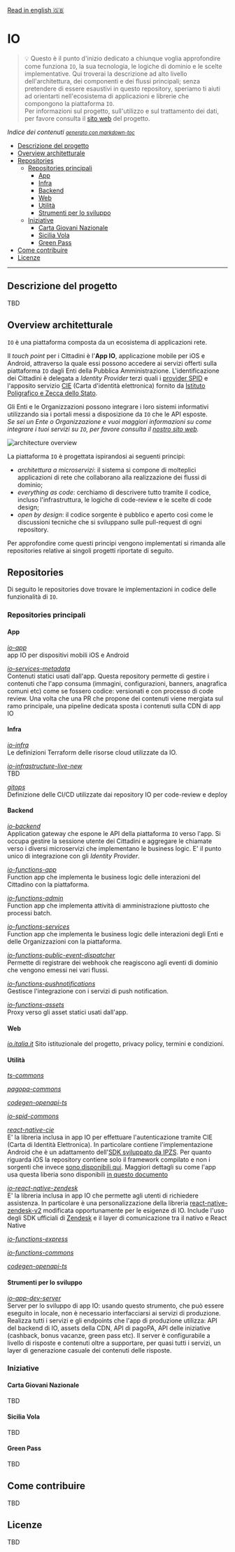 [Read in english 🇬🇧](README.en.md)
# IO
> 💡 Questo è il punto d'inizio dedicato a chiunque voglia approfondire come funziona `IO`, la sua tecnologia, le logiche di dominio e le scelte implementative. Qui troverai la descrizione ad alto livello dell'architettura, dei componenti e dei flussi principali; senza pretendere di essere esaustivi in questo repository, speriamo ti aiuti ad orientarti nell'ecosistema di applicazioni e librerie che compongono la piattaforma `IO`.<br/>Per informazioni sul progetto, sull'utilizzo e sul trattamento dei dati, per favore consulta il [sito web](https://io.italia.it) del progetto.

*Indice dei contenuti* <small><i><a href='http://ecotrust-canada.github.io/markdown-toc/'>generato con markdown-toc</a></i></small>
- [Descrizione del progetto](#descrizione-del-progetto)
- [Overview architetturale](#overview-architetturale)
- [Repositories](#repositories)
  * [Repositories principali](#core-repositories)
    + [App](#app)
    + [Infra](#infra)
    + [Backend](#backend)
    + [Web](#web)
    + [Utilità](#utilities)
    + [Strumenti per lo sviluppo](#developer-tool)
  * [Iniziative](#iniziative)
    + [Carta Giovani Nazionale](#carta-giovani-nazionale)
    + [Sicilia Vola](#sicilia-vola)
    + [Green Pass](#green-pass)
- [Come contribuire](#come-contribuire)
- [Licenze](#licenze)


----

## Descrizione del progetto
TBD
## Overview architetturale
`IO` è una piattaforma composta da un ecosistema di applicazioni rete.

Il _touch point_ per i Cittadini è l'**App IO**, applicazione mobile per iOS e Android, attraverso la quale essi possono accedere ai servizi offerti sulla piattaforma `IO` dagli Enti della Pubblica Amministrazione. L'identificazione dei Cittadini è delegata a _Identity Provider_ terzi quali i [provider SPID](https://www.spid.gov.it/) e l'apposito servizio [CIE](https://www.ipzs.it/ext/carta_identita_elettronica_prodotti.html) (Carta d'identità elettronica) fornito da [Istituto Poligrafico e Zecca dello Stato](https://www.ipzs.it).

Gli Enti e le Organizzazioni possono integrare i loro sistemi informativi utilizzando sia i portali messi a disposizione da `IO` che le API esposte.<br/>_Se sei un Ente o Organizzazione e vuoi maggiori informazioni su come integrare i tuoi servizi su `IO`, per favore consulta il [nostro sito web](https://io.italia.it/)._

![architecture overview](assets/architecture-overview.png)

La piattaforma `IO` è progettata ispirandosi ai seguenti principi:
* _architettura a microservizi_: il sistema si compone di molteplici applicazioni di rete che collaborano alla realizzazione dei flussi di dominio;
* _everything as code_: cerchiamo di descrivere tutto tramite il codice, incluso l'infrastruttura, le logiche di code-review e le scelte di code design;
* _open by design_: il codice sorgente è pubblico e aperto così come le discussioni tecniche che si sviluppano sulle pull-request di ogni repository.

Per approfondire come questi principi vengono implementati si rimanda alle repositories relative ai singoli progetti riportate di seguito.


## Repositories
Di seguito le repositories dove trovare le implementazioni in codice delle funzionalità di `IO`.

### Repositories principali
#### App
*[io-app](https://github.com/pagopa/io-app)* <br/>
app IO per dispositivi mobili iOS e Android

*[io-services-metadata](https://github.com/pagopa/io-services-metadata)* <br/>
Contenuti statici usati dall'app.
Questa repository permette di gestire i contenuti che l'app consuma (immagini, configurazioni, banners, anagrafica comuni etc)
come se fossero codice: versionati e con processo di code review. Una volta che una PR che propone dei contenuti viene mergiata sul ramo principale, una pipeline dedicata
sposta i contenuti sulla CDN di app IO

#### Infra
*[io-infra](https://github.com/pagopa/io-infra)* <br/>Le definizioni Terraform delle risorse cloud utilizzate da IO.

*[io-infrastructure-live-new](https://github.com/pagopa/io-infrastructure-live-new)* <br/> TBD

*[gitops](https://github.com/pagopa/gitops)* <br/>Definizione delle CI/CD utilizzate dai repository IO per code-review e deploy
#### Backend
*[io-backend](https://github.com/pagopa/io-backend)* <br/>Application gateway che espone le API della piattaforma `IO` verso l'app. Si occupa gestire la sessione utente dei Cittadini e aggregare le chiamate verso i diversi microservizi che implementano le business logic. E' il punto unico di integrazione con gli _Identity Provider_.

*[io-functions-app](https://github.com/pagopa/io-functions-app)* <br/>Function app che implementa le business logic delle interazioni del Cittadino con la piattaforma.

*[io-functions-admin](https://github.com/pagopa/io-functions-admin)* <br/>Function app che implementa attività di amministrazione piuttosto che processi batch.

*[io-functions-services](https://github.com/pagopa/io-functions-services)* <br/>Function app che implementa le business logic delle interazioni degli Enti e delle Organizzazioni con la piattaforma.

*[io-functions-public-event-dispatcher](https://github.com/pagopa/io-functions-public-event-dispatcher)* <br/>Permette di registrare dei webhook che reagiscono agli eventi di dominio che vengono emessi nei vari flussi.

*[io-functions-pushnotifications](https://github.com/pagopa/io-functions-pushnotifications)* <br/>Gestisce l'integrazione con i servizi di push notification.

*[io-functions-assets](https://github.com/pagopa/io-functions-assets)* <br/>Proxy verso gli asset statici usati dall'app.


#### Web
*[io.italia.it](https://github.com/pagopa/io.italia.it)* Sito istituzionale del progetto, privacy policy, termini e condizioni.

#### Utilità
*[ts-commons](https://github.com/pagopa/ts-commons)*

*[pagopa-commons](https://github.com/pagopa/pagopa-commons)*

*[codegen-openapi-ts](https://github.com/pagopa/codegen-openapi-ts)*

*[io-spid-commons](https://github.com/pagopa/io-spid-commons)*

*[react-native-cie](https://github.com/pagopa/io-cie-sdk)* <br/>
E' la libreria inclusa in app IO per effettuare l'autenticazione tramite CIE (Carta di Identità Elettronica). 
In particolare contiene l'implementazione Android che è un adattamento dell'[SDK sviluppato da IPZS](https://github.com/italia/cieid-android-sdk).
Per quanto riguarda iOS la repository contiene solo il framework compilato e non i sorgenti che invece [sono disponibili qui](https://github.com/pagopa/io-cie-ios-sdk).
Maggiori dettagli su come l'app usa questa liberia sono disponibili [in questo documento](/assets/docs/io-app-cie.pdf)

*[io-react-native-zendesk](https://github.com/pagopa/io-react-native-zendesk)*<br/>
E' la libreria inclusa in app IO che permette agli utenti di richiedere assistenza. In particolare è una personalizzazione della libreria [react-native-zendesk-v2](https://github.com/Saranshmalik/react-native-zendesk)
modificata opportunamente per le esigenze di IO. Include l'uso degli SDK ufficiali di [Zendesk](https://www.zendesk.com/) e il layer di comunicazione tra il nativo e React Native

*[io-functions-express](https://github.com/pagopa/io-functions-express)*

*[io-functions-commons](https://github.com/pagopa/io-functions-commons)*

*[codegen-openapi-ts](https://github.com/pagopa/codegen-openapi-ts)*

#### Strumenti per lo sviluppo
*[io-app-dev-server](https://github.com/pagopa/io-dev-api-server)* <br/>
Server per lo sviluppo di app IO: usando questo strumento, che può essere eseguito in locale, non è necessario interfacciarsi ai servizi di produzione.
Realizza tutti i servizi e gli endpoints che l'app di produzione utilizza: API del backend di IO, assets della CDN, API di pagoPA, API delle iniziative (cashback, bonus vacanze, green pass etc).
Il server è configurabile a livello di risposte e contenuti oltre a supportare, per quasi tutti i servizi, un layer di generazione casuale dei contenuti delle risposte.


### Iniziative

#### Carta Giovani Nazionale
TBD
#### Sicilia Vola
TBD
#### Green Pass
TBD

## Come contribuire
TBD

## Licenze
TBD